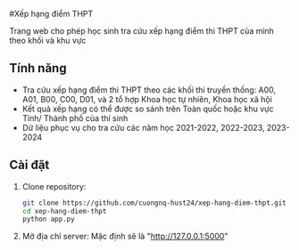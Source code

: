 #Xếp hạng điểm THPT 

Trang web cho phép học sinh tra cứu xếp hạng điểm thi THPT của mình theo khối và khu vực
## Tính năng
- Tra cứu xếp hạng điểm thi THPT theo các khối thi truyền thống: A00, A01, B00, C00, D01, và 2 tổ hợp Khoa học tự nhiên, Khoa học xã hội
- Kết quả xếp hạng có thể được so sánh trên Toàn quốc hoặc khu vực Tỉnh/ Thành phố của thí sinh 
- Dữ liệu phục vụ cho tra cứu các năm học 2021-2022, 2022-2023, 2023-2024

## Cài đặt

1. Clone repository:
   ```bash
   git clone https://github.com/cuongnq-hust24/xep-hang-diem-thpt.git
   cd xep-hang-diem-thpt
   python app.py
2. Mở địa chỉ server: Mặc định sẽ là "http://127.0.0.1:5000"
